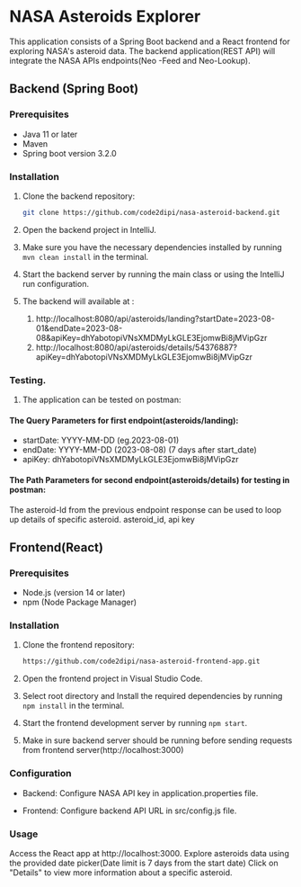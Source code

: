 
### 
# NASA Asteroids Explorer


This application consists of a Spring Boot backend and a React frontend for exploring NASA's asteroid data.
The backend application(REST API) will integrate the NASA APIs endpoints(Neo -Feed and Neo-Lookup).

## Backend (Spring Boot)

### Prerequisites

- Java 11 or later 
- Maven
- Spring boot version 3.2.0

### Installation

1. Clone the backend repository:

   ```bash
   git clone https://github.com/code2dipi/nasa-asteroid-backend.git

2. Open the backend project in IntelliJ.
3. Make sure you have the necessary dependencies installed by running `mvn clean install` in the terminal.
4. Start the backend server by running the main class or using the IntelliJ run configuration.
5. The backend will available at :
     1. http://localhost:8080/api/asteroids/landing?startDate=2023-08-01&endDate=2023-08-08&apiKey=dhYabotopiVNsXMDMyLkGLE3EjomwBi8jMVipGzr
     2. http://localhost:8080/api/asteroids/details/54376887?apiKey=dhYabotopiVNsXMDMyLkGLE3EjomwBi8jMVipGzr

### Testing.
1. The application can be tested on postman:

#### The Query Parameters for first endpoint(asteroids/landing):


- startDate:                 YYYY-MM-DD (eg.2023-08-01)
- endDate:                   YYYY-MM-DD  (2023-08-08) (7 days after start_date)
- apiKey:                   dhYabotopiVNsXMDMyLkGLE3EjomwBi8jMVipGzr 

#### The Path Parameters for second endpoint(asteroids/details) for testing in postman:
The asteroid-Id from the previous endpoint response can be used to loop up details of specific asteroid.
asteroid_id, api key

## Frontend(React)

### Prerequisites

- Node.js (version 14 or later) 
- npm (Node Package Manager)
 

### Installation

1. Clone the frontend repository:

   ```bash
   https://github.com/code2dipi/nasa-asteroid-frontend-app.git

1. Open the frontend project in Visual Studio Code.
2. Select root directory and Install the required dependencies by running `npm install` in the terminal.
3. Start the frontend development server by running `npm start`. 
4. Make in sure backend server should be running before sending requests from frontend server(http://localhost:3000)

### Configuration
- Backend: Configure NASA API key in application.properties file.

- Frontend: Configure backend API URL in src/config.js file.
### Usage
Access the React app at http://localhost:3000.
Explore asteroids data using the provided date picker(Date limit is 7 days from the start date)
Click on "Details" to view more information about a specific asteroid.


   